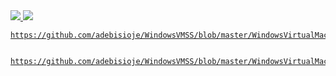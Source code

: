 

<a href="https://portal.azure.com/#create/Microsoft.Template/uri/https%3A%2F%2Fraw.githubusercontent.com%2F%adebisioje%WindowsVMSS%blob%master%WindowsVirtualMachineScaleSet%WindowsVirtualMachineScaleSet%Templates%2FWindowsVirtualMachineScaleSet.json" target="_blank">
    <img src="http://azuredeploy.net/deploybutton.png"/>
    
    
<a href="https://portal.azure.com/#create/Microsoft.Template/uri/https%3A%2F%2Fraw.githubusercontent.com%2FAzure%2Fazure-quickstart-templates%2Fmaster%2F201-vmss-linux-nat%2Fazuredeploy.json" target="_blank">
    <img src="http://azuredeploy.net/deploybutton.png"/>
    
    https://github.com/adebisioje/WindowsVMSS/blob/master/WindowsVirtualMachineScaleSet/WindowsVirtualMachineScaleSet/Templates/WindowsVirtualMachineScaleSet.json
    
    
    https://github.com/adebisioje/WindowsVMSS/blob/master/WindowsVirtualMachineScaleSet/WindowsVirtualMachineScaleSet/Templates/WindowsVirtualMachineScaleSet.json
